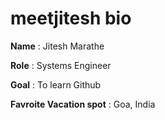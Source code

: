 # meetjitesh bio

**Name** : Jitesh Marathe

**Role** : Systems Engineer

**Goal** : To learn Github

**Favroite Vacation spot** : Goa, India
